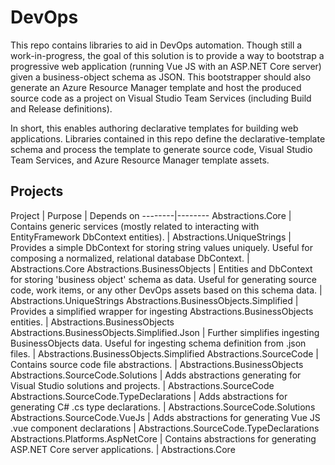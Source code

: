 # DevOps

This repo contains libraries to aid in DevOps automation.
Though still a work-in-progress, the goal of this solution is to provide a way to bootstrap a progressive web application (running Vue JS with an ASP.NET Core server) given a business-object schema as JSON. This bootstrapper should also generate an Azure Resource Manager template and host the produced source code as a project on Visual Studio Team Services (including Build and Release definitions).

In short, this enables authoring declarative templates for building web applications. Libraries contained in this repo define the declarative-template schema and process the template to generate source code, Visual Studio Team Services, and Azure Resource Manager template assets.

## Projects

Project | Purpose | Depends on
--------|--------
Abstractions.Core | Contains generic services (mostly related to interacting with EntityFramework DbContext entities).  | 
Abstractions.UniqueStrings | Provides a simple DbContext for storing string values uniquely. Useful for composing a normalized, relational database DbContext. | Abstractions.Core
Abstractions.BusinessObjects | Entities and DbContext for storing 'business object' schema as data. Useful for generating source code, work items, or any other DevOps assets based on this schema data. | Abstractions.UniqueStrings
Abstractions.BusinessObjects.Simplified | Provides a simplified wrapper for ingesting Abstractions.BusinessObjects entities. | Abstractions.BusinessObjects
Abstractions.BusinessObjects.Simplified.Json | Further simplifies ingesting BusinessObjects data. Useful for ingesting schema definition from .json files. | Abstractions.BusinessObjects.Simplified
Abstractions.SourceCode | Contains source code file abstractions. | Abstractions.BusinessObjects
Abstractions.SourceCode.Solutions | Adds abstractions generating for Visual Studio solutions and projects. | Abstractions.SourceCode
Abstractions.SourceCode.TypeDeclarations | Adds abstractions for generating C# .cs type declarations. | Abstractions.SourceCode.Solutions
Abstractions.SourceCode.VueJs | Adds abstractions for generating Vue JS .vue component declarations | Abstractions.SourceCode.TypeDeclarations
Abstractions.Platforms.AspNetCore | Contains abstractions for generating ASP.NET Core server applications. | Abstractions.Core
